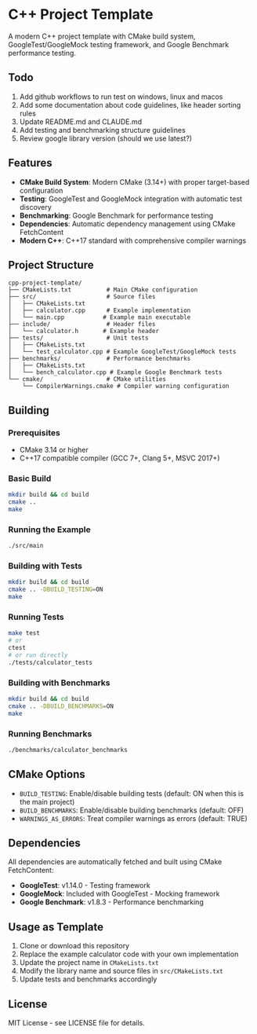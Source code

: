 # C++ Project Template

A modern C++ project template with CMake build system, GoogleTest/GoogleMock testing framework, and Google Benchmark performance testing.

## Todo
1. Add github workflows to run test on windows, linux and macos
2. Add some documentation about code guidelines, like header sorting rules
3. Update README.md and CLAUDE.md
4. Add testing and benchmarking structure guidelines
5. Review google library version (should we use latest?)

## Features

- **CMake Build System**: Modern CMake (3.14+) with proper target-based configuration
- **Testing**: GoogleTest and GoogleMock integration with automatic test discovery
- **Benchmarking**: Google Benchmark for performance testing
- **Dependencies**: Automatic dependency management using CMake FetchContent
- **Modern C++**: C++17 standard with comprehensive compiler warnings

## Project Structure

```
cpp-project-template/
├── CMakeLists.txt          # Main CMake configuration
├── src/                    # Source files
│   ├── CMakeLists.txt
│   ├── calculator.cpp      # Example implementation
│   └── main.cpp           # Example main executable
├── include/                # Header files
│   └── calculator.h       # Example header
├── tests/                  # Unit tests
│   ├── CMakeLists.txt
│   └── test_calculator.cpp # Example GoogleTest/GoogleMock tests
├── benchmarks/             # Performance benchmarks
│   ├── CMakeLists.txt
│   └── bench_calculator.cpp # Example Google Benchmark tests
└── cmake/                  # CMake utilities
    └── CompilerWarnings.cmake # Compiler warning configuration
```

## Building

### Prerequisites

- CMake 3.14 or higher
- C++17 compatible compiler (GCC 7+, Clang 5+, MSVC 2017+)

### Basic Build

```bash
mkdir build && cd build
cmake ..
make
```

### Running the Example

```bash
./src/main
```

### Building with Tests

```bash
mkdir build && cd build
cmake .. -DBUILD_TESTING=ON
make
```

### Running Tests

```bash
make test
# or
ctest
# or run directly
./tests/calculator_tests
```

### Building with Benchmarks

```bash
mkdir build && cd build
cmake .. -DBUILD_BENCHMARKS=ON
make
```

### Running Benchmarks

```bash
./benchmarks/calculator_benchmarks
```

## CMake Options

- `BUILD_TESTING`: Enable/disable building tests (default: ON when this is the main project)
- `BUILD_BENCHMARKS`: Enable/disable building benchmarks (default: OFF)
- `WARNINGS_AS_ERRORS`: Treat compiler warnings as errors (default: TRUE)

## Dependencies

All dependencies are automatically fetched and built using CMake FetchContent:

- **GoogleTest**: v1.14.0 - Testing framework
- **GoogleMock**: Included with GoogleTest - Mocking framework  
- **Google Benchmark**: v1.8.3 - Performance benchmarking

## Usage as Template

1. Clone or download this repository
2. Replace the example calculator code with your own implementation
3. Update the project name in `CMakeLists.txt`
4. Modify the library name and source files in `src/CMakeLists.txt`
5. Update tests and benchmarks accordingly

## License

MIT License - see LICENSE file for details.
